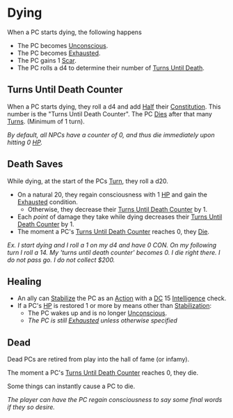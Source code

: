 # Dying

When a PC starts dying, the following happens

- The PC becomes [Unconscious](Unconscious.md).
- The PC becomes [Exhausted](Exhausted.md).
- The PC gains 1 [Scar](../Player%20Characters/Derived%20Statistics/Scars.md).
- The PC rolls a d4 to determine their number of [Turns Until Death](Dying.md#Turns%20Until%20Death%20Counter).

## Turns Until Death Counter

When a PC starts dying, they roll a d4 and add [Half](../Game%20Procedures/Half.md#Halving) their [Constitution](../Player%20Characters/Chosen%20Statistics/Constitution.md). This number is the "Turns Until Death Counter". The PC [Dies](Dying.md#Dead) after that many [Turns](../Game%20Procedures/Turn.md). (Minimum of 1 turn).

*By default, all NPCs have a counter of 0, and thus die immediately upon hitting 0 [HP](../Player%20Characters/Derived%20Statistics/Health%20Points.md).*

## Death Saves

While dying, at the start of the PCs [Turn](../Game%20Procedures/Turn.md), they roll a d20.

- On a natural 20, they regain consciousness with 1 [HP](../Player%20Characters/Derived%20Statistics/Health%20Points.md) and gain the [Exhausted](Exhausted.md) condition.
	- Otherwise, they decrease their [Turns Until Death Counter](Dying.md#Turns%20Until%20Death%20Counter) by 1.
- Each *point* of damage they take while dying decreases their [Turns Until Death Counter](Dying.md#Turns%20Until%20Death%20Counter) by 1.
- The moment a PC's [Turns Until Death Counter](Dying.md#Turns%20Until%20Death%20Counter) reaches 0, they [Die](Dying.md#Dead).

*Ex. I start dying and I roll a 1 on my d4 and have 0 CON. On my following turn I roll a 14. My 'turns until death counter' becomes 0. I die right there. I do not pass go. I do not collect $200.*

## Healing

- An ally can [Stabilize](Stabilized.md) the PC as an [Action](../Game%20Procedures/Action.md) with a [DC](../Game%20Procedures/DC.md) 15 [Intelligence](../Player%20Characters/Chosen%20Statistics/Intelligence.md) check.
- If a PC's [HP](../Player%20Characters/Derived%20Statistics/Health%20Points.md) is restored 1 or more by means other than [Stabilization](Stabilized.md):
	- The PC wakes up and is no longer [Unconscious](Unconscious.md).
	- *The PC is still [Exhausted](Exhausted.md) unless otherwise specified*

## Dead

Dead PCs are retired from play into the hall of fame (or infamy).

The moment a PC's [Turns Until Death Counter](Dying.md#Turns%20Until%20Death%20Counter) reaches 0, they die.

Some things can instantly cause a PC to die.

*The player can have the PC regain consciousness to say some final words if they so desire.*
